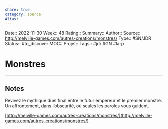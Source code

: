 ```yaml
---
share: true 
category: source
Alias:
---
```

Date:: 2022-11-30
Week:: 48
Rating::
Summary:: 
Author::
Source:: http://melville-games.com/autres-creations/monstres/
Type:: #SN/JDR 
Status:: #to_discover 
MOC::
Projet:: 
Tags:: #jdr #GN #larp 

# Monstres


***

## Notes

Revivez le mythique duel final entre le futur empereur et le premier monstre. Un affrontement, dans l’obscurité, où seules les paroles vous guident.

[http://melville-games.com/autres-creations/monstres/](http://melville-games.com/autres-creations/monstres/)